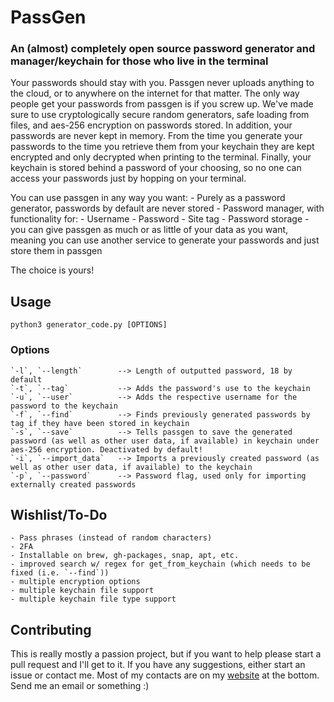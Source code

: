 # PassGen
### An (almost) completely open source password generator and manager/keychain for those who live in the terminal

Your passwords should stay with you. Passgen never uploads anything to the cloud, or to anywhere on the internet for that matter. The only way people get your passwords from passgen is if you screw up.
We've made sure to use cryptologically secure random generators, safe loading from files, and aes-256 encryption on passwords stored.
In addition, your passwords are never kept in memory. From the time you generate your passwords to the time you retrieve them from your keychain they are kept encrypted and only decrypted when printing to the terminal.
Finally, your keychain is stored behind a password of your choosing, so no one can access your passwords just by hopping on your terminal.

You can use passgen in any way you want:
	- Purely as a password generator, passwords by default are never stored
	- Password manager, with functionality for:
		- Username
		- Password
		- Site tag
	- Password storage - you can give passgen as much or as little of your data as you want, meaning you can use another service to generate your passwords and just store them in passgen

The choice is yours!

## Usage
`python3 generator_code.py [OPTIONS]`

### Options
	`-l`, `--length` 		--> Length of outputted password, 18 by default
	`-t`, `--tag` 			--> Adds the password's use to the keychain
	`-u`, `--user` 			--> Adds the respective username for the password to the keychain
	`-f`, `--find`			--> Finds previously generated passwords by tag if they have been stored in keychain
	`-s`, `--save` 			--> Tells passgen to save the generated password (as well as other user data, if available) in keychain under aes-256 encryption. Deactivated by default!
	`-i`, `--import_data`	--> Imports a previously created password (as well as other user data, if available) to the keychain
	`-p`, `--password` 		--> Password flag, used only for importing externally created passwords

## Wishlist/To-Do
	- Pass phrases (instead of random characters)
	- 2FA
    - Installable on brew, gh-packages, snap, apt, etc.
    - improved search w/ regex for get_from_keychain (which needs to be fixed (i.e. `--find`))
    - multiple encryption options
    - multiple keychain file support
    - multiple keychain file type support

## Contributing
This is really mostly a passion project, but if you want to help please start a pull request and I'll get to it.
If you have any suggestions, either start an issue or contact me. Most of my contacts are on my [website](jstr.dev) at the bottom. Send me an email or something :)
  
